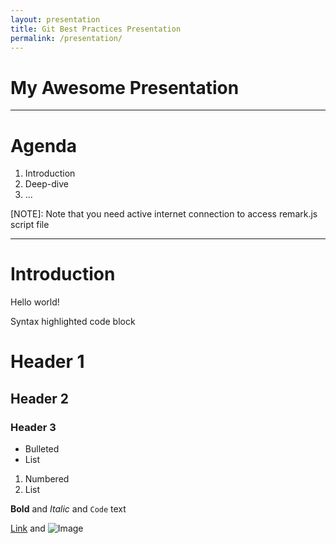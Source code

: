 ```yaml
---
layout: presentation
title: Git Best Practices Presentation
permalink: /presentation/
---
```


# My Awesome Presentation

---

# Agenda

1. Introduction
2. Deep-dive
3. ...

[NOTE]: Note that you need active internet connection to access remark.js script file

---

# Introduction

Hello world!


Syntax highlighted code block

# Header 1
## Header 2
### Header 3

- Bulleted
- List

1. Numbered
2. List

**Bold** and _Italic_ and `Code` text

[Link](url) and ![Image](src)